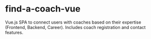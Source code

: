 # find-a-coach-vue
Vue.js SPA to connect users with coaches based on their expertise (Frontend, Backend, Career). Includes coach registration and contact features.
